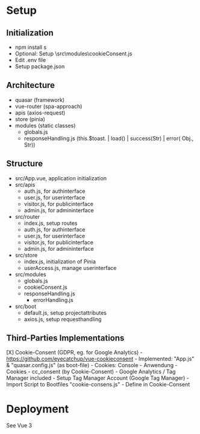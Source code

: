 # Setup
## Initialization
 - npm install s
 - Optional: Setup \src\modules\cookieConsent.js
 - Edit .env file
 - Setup package.json

## Architecture
- quasar (framework)
- vue-router (spa-approach)
- apis (axios-request)
- store (pinia)
- modules (static classes)
   - globals.js
   - responseHandling.js (this.$toast. | load() | success(Str) | error( Obj., Str))

## Structure
 - src/App.vue, application initialization
 - src/apis
      - auth.js, for authinterface
      - user.js, for userinterface
      - visitor.js, for publicinterface
      - admin.js, for admininterface
 - src/router
      - index.js, setup routes
      - auth.js, for authinterface
      - user.js, for userinterface
      - visitor.js, for publicinterface
      - admin.js, for admininterface
 - src/store
      - index.js, initialization of Pinia
      - userAccess.js, manage userinterface
 - src/modules
      - globals.js
      - cookieConsent.js
      - responseHandling.js
         - errorHandling.js
 - src/boot
      - default.js, setup projectattributes
      - axios.js, setup requesthandling

## Third-Parties Implementations
[X] Cookie-Consent (GDPR, eg. for Google Analytics)
    - https://github.com/eyecatchup/vue-cookieconsent
    - Implemented: "App.js" & "quasar.config.js" (as boot-file)
    - Cookies: Console - Anwendung - Cookies
        - cc_consent (by Cookie-Consent)
        - Google Analytics / Tag Manager included
            - Setup Tag Manager Account (Google Tag Manager)
            - Import Script to Bootfiles "cookie-consens.js"
            - Define in Cookie-Consent

# Deployment
See Vue 3